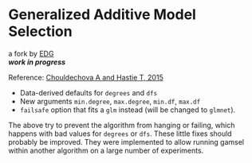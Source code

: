 # Generalized Additive Model Selection

a fork by [EDG](https://egenn.github.io)  
***work in progress***

Reference: [Chouldechova A and Hastie T, 2015](https://arxiv.org/abs/1506.03850)

* Data-derived defaults for `degrees` and `dfs`
* New arguments `min.degree`, `max.degree`, `min.df`, `max.df`
* `failsafe` option that fits a `glm` instead (will be changed to `glmnet`).

The above try to prevent the algorithm from hanging or failing, which happens with bad values for `degrees` or `dfs`. These little fixes should probably be improved. They were implemented to allow running gamsel within another algorithm on a large number of experiments.
